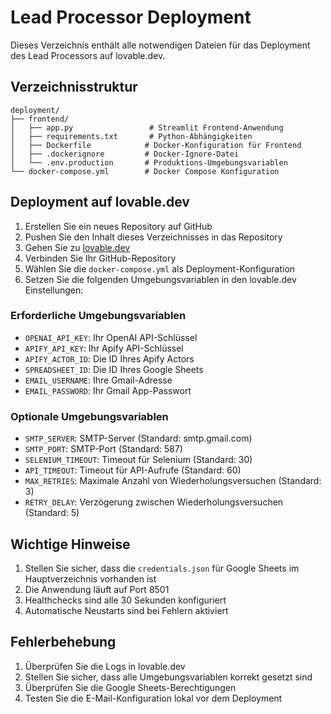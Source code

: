 # Lead Processor Deployment

Dieses Verzeichnis enthält alle notwendigen Dateien für das Deployment des Lead Processors auf lovable.dev.

## Verzeichnisstruktur

```
deployment/
├── frontend/
│   ├── app.py                 # Streamlit Frontend-Anwendung
│   ├── requirements.txt       # Python-Abhängigkeiten
│   ├── Dockerfile            # Docker-Konfiguration für Frontend
│   ├── .dockerignore         # Docker-Ignore-Datei
│   └── .env.production       # Produktions-Umgebungsvariablen
└── docker-compose.yml        # Docker Compose Konfiguration
```

## Deployment auf lovable.dev

1. Erstellen Sie ein neues Repository auf GitHub
2. Pushen Sie den Inhalt dieses Verzeichnisses in das Repository
3. Gehen Sie zu [lovable.dev](https://lovable.dev)
4. Verbinden Sie Ihr GitHub-Repository
5. Wählen Sie die `docker-compose.yml` als Deployment-Konfiguration
6. Setzen Sie die folgenden Umgebungsvariablen in den lovable.dev Einstellungen:

### Erforderliche Umgebungsvariablen

- `OPENAI_API_KEY`: Ihr OpenAI API-Schlüssel
- `APIFY_API_KEY`: Ihr Apify API-Schlüssel
- `APIFY_ACTOR_ID`: Die ID Ihres Apify Actors
- `SPREADSHEET_ID`: Die ID Ihres Google Sheets
- `EMAIL_USERNAME`: Ihre Gmail-Adresse
- `EMAIL_PASSWORD`: Ihr Gmail App-Passwort

### Optionale Umgebungsvariablen

- `SMTP_SERVER`: SMTP-Server (Standard: smtp.gmail.com)
- `SMTP_PORT`: SMTP-Port (Standard: 587)
- `SELENIUM_TIMEOUT`: Timeout für Selenium (Standard: 30)
- `API_TIMEOUT`: Timeout für API-Aufrufe (Standard: 60)
- `MAX_RETRIES`: Maximale Anzahl von Wiederholungsversuchen (Standard: 3)
- `RETRY_DELAY`: Verzögerung zwischen Wiederholungsversuchen (Standard: 5)

## Wichtige Hinweise

1. Stellen Sie sicher, dass die `credentials.json` für Google Sheets im Hauptverzeichnis vorhanden ist
2. Die Anwendung läuft auf Port 8501
3. Healthchecks sind alle 30 Sekunden konfiguriert
4. Automatische Neustarts sind bei Fehlern aktiviert

## Fehlerbehebung

1. Überprüfen Sie die Logs in lovable.dev
2. Stellen Sie sicher, dass alle Umgebungsvariablen korrekt gesetzt sind
3. Überprüfen Sie die Google Sheets-Berechtigungen
4. Testen Sie die E-Mail-Konfiguration lokal vor dem Deployment 